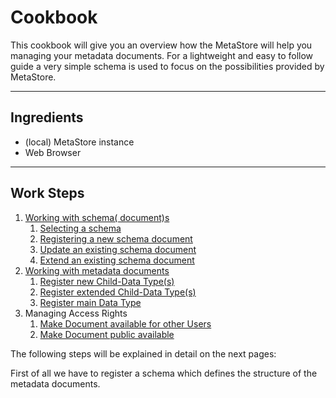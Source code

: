 # Cookbook
This cookbook will give you an overview how the MetaStore will help you managing your metadata documents.
For a lightweight and easy to follow guide a very simple schema is used to focus on the
possibilities provided by MetaStore.

---

## Ingredients

- (local) MetaStore instance
- Web Browser

---

## Work Steps

<nestednumerationlist>

1. [Working with schema( document)s](./schema/introduction.md)
   1. [Selecting a schema](./schema/select.md)
   2. [Registering a new schema document](./schema/register.md)
   3. [Update an existing schema document](./schema/update.md)
   4. [Extend an existing schema document](./schema/extend.md)
2. [Working with metadata documents](./metadata/metadata_mangement_step_1.md)
   1. [Register new Child-Data Type(s)](./datatypes_step_3_1.md)
   2. [Register extended Child-Data Type(s)](./datatypes_step_3_2.md)
   3. [Register main Data Type](./datatypes_step_3_3.md)
3. Managing Access Rights
   1. [Make Document available for other Users](./acl/accessible.md)
   2. [Make Document public available](./acl/publish.md)
   
</nestednumerationlist>

The following steps will be explained in detail on the next pages:

First of all we have to register a schema which defines the structure of the metadata documents.
